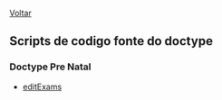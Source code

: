 [Voltar](../neointroduction.md)
## Scripts de codigo fonte do doctype
### Doctype Pre Natal
- [editExams](./SCRIPTS/editexams.md)
